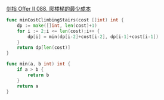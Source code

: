 [剑指 Offer II 088. 爬楼梯的最少成本](https://leetcode-cn.com/problems/GzCJIP/)
```go
func minCostClimbingStairs(cost []int) int {
    dp := make([]int, len(cost)+1)
    for i := 2;i <= len(cost);i++ {
        dp[i] = min(dp[i-2]+cost[i-2], dp[i-1]+cost[i-1])
    }
    return dp[len(cost)]
}

func min(a, b int) int {
    if a > b {
        return b
    }
    return a
}
```
